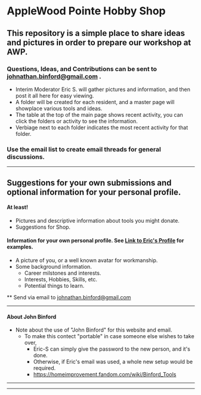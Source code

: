 #  AppleWood Pointe Hobby Shop
## This repository is a simple place to share ideas and pictures in order to prepare our workshop at AWP.
### Questions, Ideas, and Contributions can be sent to johnathan.binford@gmail.com .
- Interim Moderator Eric S. will gather pictures and information, and then post it all here for easy viewing.
- A folder will be created for each resident, and a master page will showplace various tools and ideas.
- The table at the top of the main page shows recent activity, you can click the folders or activity to see the information.
- Verbiage next to each folder indicates the most recent activity for that folder.
### Use the email list to create email threads for general discussions. 

* * *
##  Suggestions for your own submissions and optional information for your personal profile.
#### At least!    
- Pictures and descriptive information about tools you might donate.
- Suggestions for Shop.
#### Information for your own personal profile. See [Link to Eric's Profile](./CraftsMen/Eric-S/readme.md) for examples.
- A picture of you, or a well known avatar for workmanship.
- Some background information. 
  - Career milstones and interests.
  - Interests, Hobbies, Skills, etc.
  - Potential things to learn.

**  Send via email to johnathan.binford@gmail.com

* * * 

#### About John Binford
- Note about the use of "John Binford" for this website and email.
  - To make this contect "portable" in case someone else wishes to take over,
    - Eric-S can simply give the password to the new person, and it's done.
    - Otherwise, if Eric's email was used,  a whole new setup would be required.
    - https://homeimprovement.fandom.com/wiki/Binford_Tools
 
* * *
* * *

